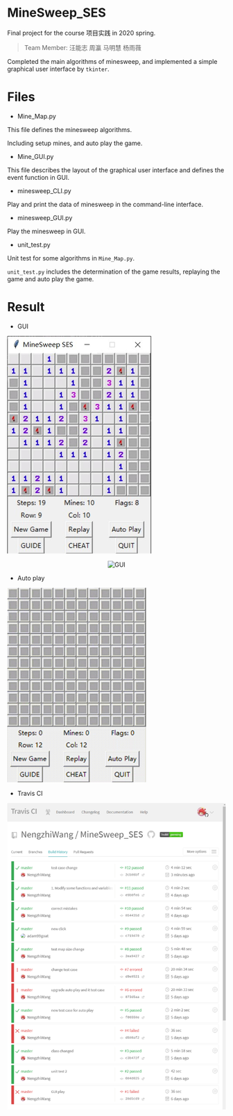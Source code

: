 # MineSweep_SES

Final project for the course 项目实践 in 2020 spring.

> Team Member: 汪能志 周瀛 马明慧 杨雨薇

Completed the main algorithms of minesweep, and implemented a simple graphical user interface by ` tkinter `.

# Files 

* Mine_Map.py

This file defines the minesweep algorithms.

Including setup mines,  and auto play the game.

* Mine_GUI.py

This file describes the layout of the graphical user interface and defines the event function in GUI.

* minesweep_CLI.py

Play and print the data of minesweep in the command-line interface.

* minesweep_GUI.py

Play the minesweep in GUI.

* unit_test.py

Unit test for some algorithms in ` Mine_Map.py `.

` unit_test.py ` includes the determination of the game results, replaying the game and auto play the game.

# Result

* GUI

![GUI](https://github.com/NengzhiWang/MineSweep_SES/blob/master/README%20Image/GUI.jpg)

<div align=center><img width='332' height='501' scr='https://github.com/NengzhiWang/MineSweep_SES/blob/master/README%20Image/GUI.jpg' alt='GUI' /></div>

* Auto play

<img src="https://github.com/NengzhiWang/MineSweep_SES/blob/master/README%20Image/Auto%20Play.gif" alt="Auto Play" style="zoom:50%;" />

* Travis CI

![Travis Test](https://github.com/NengzhiWang/MineSweep_SES/blob/master/README%20Image/Travis%20Test.png)